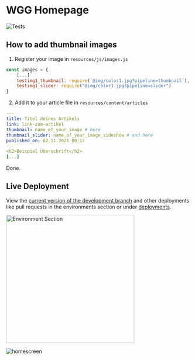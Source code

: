 # WGG Homepage

![Tests](https://github.com/Willibald-Gluck-Gymnasium/wgg-homepage/workflows/Tests/badge.svg)

## How to add thumbnail images

1. Register your image in `resources/js/images.js`

```js
const images = {
    [...]
    testimg1_thumbnail: require(`@img/color1.jpg?pipeline=thumbnail`),
    testimg1_slider: require("@img/color1.jpg?pipeline=slider")
}
```

2. Add it to your article file in `resources/content/articles`

```yml
---
title: Titel deines Artikels
link: link-zum-artikel
thumbnail: name_of_your_image # here
thumbnail_slider: name_of_your_image_sideshow # and here
published_on: 02.11.2021 00:12
---
<h2>Beispiel Überschrift</h2>
[...]
```

Done. 


## Live Deployment

View the [current version of the development branch](https://current-dev-version-rqm5kgi.alexanderhorner.com) and other deployments like pull requests in the environments section or under [deployments](https://github.com/Willibald-Gluck-Gymnasium/wgg-homepage/deployments).

<img src="https://i.postimg.cc/FH8HjyBZ/Screenshot-2021-11-13-at-16-32-51.png" alt="Environment Section" width="350"/>

![homescreen](https://github.com/Erdragh/Erdragh.github.io/raw/master/img/home.png)


